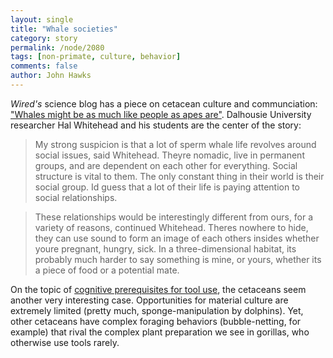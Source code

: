 ```yaml
---
layout: single 
title: "Whale societies" 
category: story
permalink: /node/2080
tags: [non-primate, culture, behavior] 
comments: false 
author: John Hawks 
---
```


<i>Wired's</i> science blog has a piece on cetacean culture and communciation: <a href="http://www.wired.com/wiredscience/2009/06/whalepeople/">"Whales might be as much like people as apes are"</a>. Dalhousie University researcher Hal Whitehead and his students are the center of the story:

<blockquote>My strong suspicion is that a lot of sperm whale life revolves around social issues, said Whitehead. Theyre nomadic, live in permanent groups, and are dependent on each other for everything. Social structure is vital to them. The only constant thing in their world is their social group. Id guess that a lot of their life is paying attention to social relationships.</blockquote>

<blockquote>These relationships would be interestingly different from ours, for a variety of reasons, continued Whitehead. Theres nowhere to hide, they can use sound to form an image of each others insides  whether youre pregnant, hungry, sick. In a three-dimensional habitat, its probably much harder to say something is mine, or yours, whether its a piece of food or a potential mate.</blockquote>

On the topic of <a href="http://johnhawks.net/weblog/topics/behavior/tool-use/rooks-tool-manufacture-experiment-bird-2009.html">cognitive prerequisites for tool use</a>, the cetaceans seem another very interesting case. Opportunities for material culture are extremely limited (pretty much, sponge-manipulation by dolphins). Yet, other cetaceans have complex foraging behaviors (bubble-netting, for example) that rival the complex plant preparation we see in gorillas, who otherwise use tools rarely. 





